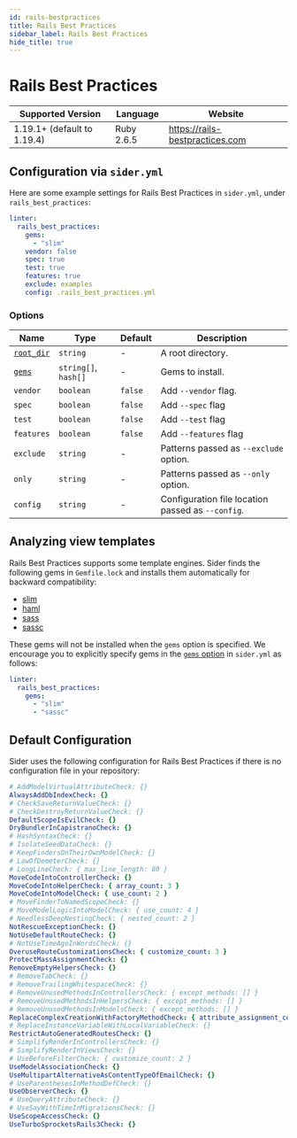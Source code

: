 ```yaml
---
id: rails-bestpractices
title: Rails Best Practices
sidebar_label: Rails Best Practices
hide_title: true
---
```


# Rails Best Practices

| Supported Version           | Language   | Website                         |
| --------------------------- | ---------- | ------------------------------- |
| 1.19.1+ (default to 1.19.4) | Ruby 2.6.5 | https://rails-bestpractices.com |

## Configuration via `sider.yml`

Here are some example settings for Rails Best Practices in `sider.yml`, under `rails_best_practices`:

```yaml
linter:
  rails_best_practices:
    gems:
      - "slim"
    vendor: false
    spec: true
    test: true
    features: true
    exclude: examples
    config: .rails_best_practices.yml
```

### Options

| Name                                                                        | Type                 | Default | Description                                       |
| --------------------------------------------------------------------------- | -------------------- | ------- | ------------------------------------------------- |
| [`root_dir`](../../getting-started/custom-configuration.md#root_dir-option) | `string`             | -       | A root directory.                                 |
| [`gems`](../../getting-started/custom-configuration.md#gems-option)         | `string[]`, `hash[]` | -       | Gems to install.                                  |
| `vendor`                                                                    | `boolean`            | `false` | Add `--vendor` flag.                              |
| `spec`                                                                      | `boolean`            | `false` | Add `--spec` flag                                 |
| `test`                                                                      | `boolean`            | `false` | Add `--test` flag                                 |
| `features`                                                                  | `boolean`            | `false` | Add `--features` flag                             |
| `exclude`                                                                   | `string`             | -       | Patterns passed as `--exclude` option.            |
| `only`                                                                      | `string`             | -       | Patterns passed as `--only` option.               |
| `config`                                                                    | `string`             | -       | Configuration file location passed as `--config`. |

## Analyzing view templates

Rails Best Practices supports some template engines. Sider finds the following gems in `Gemfile.lock` and installs them automatically for backward compatibility:

- [slim](https://github.com/slim-template/slim)
- [haml](https://github.com/haml/haml)
- [sass](https://github.com/sass/ruby-sass)
- [sassc](https://github.com/sass/sassc-ruby)

These gems will not be installed when the `gems` option is specified. We encourage you to explicitly specify gems in the [`gems` option](../../getting-started/custom-configuration.md#gems-option) in `sider.yml` as follows:

```yaml
linter:
  rails_best_practices:
    gems:
      - "slim"
      - "sassc"
```

## Default Configuration

Sider uses the following configuration for Rails Best Practices if there is no configuration file in your repository:

```yaml
# AddModelVirtualAttributeCheck: {}
AlwaysAddDbIndexCheck: {}
# CheckSaveReturnValueCheck: {}
# CheckDestroyReturnValueCheck: {}
DefaultScopeIsEvilCheck: {}
DryBundlerInCapistranoCheck: {}
# HashSyntaxCheck: {}
# IsolateSeedDataCheck: {}
# KeepFindersOnTheirOwnModelCheck: {}
# LawOfDemeterCheck: {}
# LongLineCheck: { max_line_length: 80 }
MoveCodeIntoControllerCheck: {}
MoveCodeIntoHelperCheck: { array_count: 3 }
MoveCodeIntoModelCheck: { use_count: 2 }
# MoveFinderToNamedScopeCheck: {}
# MoveModelLogicIntoModelCheck: { use_count: 4 }
# NeedlessDeepNestingCheck: { nested_count: 2 }
NotRescueExceptionCheck: {}
NotUseDefaultRouteCheck: {}
# NotUseTimeAgoInWordsCheck: {}
OveruseRouteCustomizationsCheck: { customize_count: 3 }
ProtectMassAssignmentCheck: {}
RemoveEmptyHelpersCheck: {}
# RemoveTabCheck: {}
# RemoveTrailingWhitespaceCheck: {}
# RemoveUnusedMethodsInControllersCheck: { except_methods: [] }
# RemoveUnusedMethodsInHelpersCheck: { except_methods: [] }
# RemoveUnusedMethodsInModelsCheck: { except_methods: [] }
ReplaceComplexCreationWithFactoryMethodCheck: { attribute_assignment_count: 2 }
# ReplaceInstanceVariableWithLocalVariableCheck: {}
RestrictAutoGeneratedRoutesCheck: {}
# SimplifyRenderInControllersCheck: {}
# SimplifyRenderInViewsCheck: {}
# UseBeforeFilterCheck: { customize_count: 2 }
UseModelAssociationCheck: {}
UseMultipartAlternativeAsContentTypeOfEmailCheck: {}
# UseParenthesesInMethodDefCheck: {}
UseObserverCheck: {}
# UseQueryAttributeCheck: {}
# UseSayWithTimeInMigrationsCheck: {}
UseScopeAccessCheck: {}
UseTurboSprocketsRails3Check: {}
```
